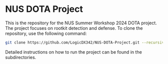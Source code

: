 # NUS DOTA Project

This is the repository for the NUS Summer Workshop 2024 DOTA project. The project focuses on rootkit detection and defense. To clone the repository, use the following command:

```bash
git clone https://github.com/LogicDX342/NUS-DOTA-Project.git --recursive
```

Detailed instructions on how to run the project can be found in the subdirectories.